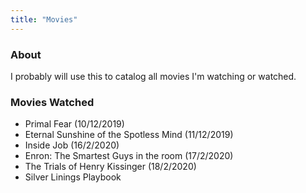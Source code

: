 ```yaml
---
title: "Movies"
---
```


### About

I probably will use this to catalog all movies I'm watching or watched.

### Movies Watched

- Primal Fear (10/12/2019)
- Eternal Sunshine of the Spotless Mind (11/12/2019)
- Inside Job (16/2/2020)
- Enron: The Smartest Guys in the room (17/2/2020)
- The Trials of Henry Kissinger (18/2/2020)
- Silver Linings Playbook
